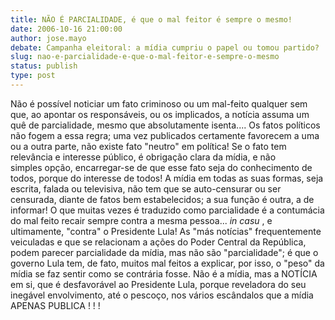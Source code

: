 ```yaml
---
title: NÃO É PARCIALIDADE, é que o mal feitor é sempre o mesmo!
date: 2006-10-16 21:00:00
author: jose.mayo
debate: Campanha eleitoral: a mídia cumpriu o papel ou tomou partido?
slug: nao-e-parcialidade-e-que-o-mal-feitor-e-sempre-o-mesmo
status: publish 
type: post
---
```


Não é possível noticiar um fato criminoso ou um mal-feito qualquer sem que, ao apontar os responsáveis, ou os implicados, a notícia assuma um quê de parcialidade, mesmo que absolutamente isenta.... 
Os fatos políticos não fogem a essa regra; uma vez publicados certamente favorecem a uma ou a outra parte, não existe fato "neutro" em política!
Se o fato tem relevância e interesse público, é obrigação clara da mídia, e não simples opção, encarregar-se de que esse fato seja do conhecimento de todos, porque do interesse de todos!
A mídia em todas as suas formas, seja escrita, falada ou televisiva, não tem que se auto-censurar ou ser censurada, diante de fatos bem estabelecidos; a sua função é outra, a de informar! 
O que muitas vezes é traduzido como parcialidade é a contumácia do mal feito recair sempre contra a mesma pessoa... *in casu* , e ultimamente, "contra" o Presidente Lula!
As "más notícias" frequentemente veiculadas e que se relacionam a ações do Poder Central da República, podem parecer parcialidade da mídia, mas não são "parcialidade"; é que o governo Lula tem, de fato, muitos mal feitos a explicar, por isso, o "peso" da mídia se faz sentir como se contrária fosse.
Não é a mídia, mas a NOTÍCIA em si, que é desfavorável ao Presidente Lula, porque reveladora do seu inegável envolvimento, até o pescoço, nos vários escândalos que a mídia APENAS PUBLICA ! ! ! 

